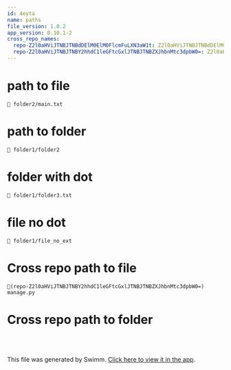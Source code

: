```yaml
---
id: 4eyta
name: paths
file_version: 1.0.2
app_version: 0.10.1-2
cross_repo_names:
  repo-Z2l0aHViJTNBJTNBdDElM0ElM0FlcmFuLXN3aW1t: Z2l0aHViJTNBJTNBdDElM0ElM0FlcmFuLXN3aW1t
  repo-Z2l0aHViJTNBJTNBY2hhdC1leGFtcGxlJTNBJTNBZXJhbnMtc3dpbW0=: Z2l0aHViJTNBJTNBY2hhdC1leGFtcGxlJTNBJTNBZXJhbnMtc3dpbW0=
---
```


# path to file

`📄 folder2/main.txt`

# path to folder

`📄 folder1/folder2`

# folder with dot

`📄 folder1/folder3.txt`

# file no dot

`📄 folder1/file_no_ext`

# Cross repo path to file

`📄(repo-Z2l0aHViJTNBJTNBY2hhdC1leGFtcGxlJTNBJTNBZXJhbnMtc3dpbW0=) manage.py`

# Cross repo path to folder

<br/>

<br/>

This file was generated by Swimm. [Click here to view it in the app](http://localhost:5000/repos/Z2l0aHViJTNBJTNBdDElM0ElM0FlcmFuLXN3aW1t/docs/4eyta).